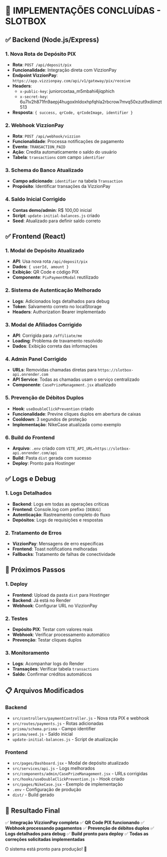 # 🎯 IMPLEMENTAÇÕES CONCLUÍDAS - SLOTBOX

## ✅ Backend (Node.js/Express)

### 1. Nova Rota de Depósito PIX
- **Rota**: `POST /api/deposit/pix`
- **Funcionalidade**: Integração direta com VizzionPay
- **Endpoint VizzionPay**: `https://app.vizzionpay.com/api/v1/gateway/pix/receive`
- **Headers**: 
  - `x-public-key`: juniorcoxtaa_m5mbahi4jiqphich
  - `x-secret-key`: 6u7lv2h871fn9aepj4hugoxlnldoxhpfqhla2rbcrow7mvq50xzut9xdiimzt513
- **Resposta**: `{ success, qrCode, qrCodeImage, identifier }`

### 2. Webhook VizzionPay
- **Rota**: `POST /api/webhook/vizzion`
- **Funcionalidade**: Processa notificações de pagamento
- **Evento**: `TRANSACTION_PAID`
- **Ação**: Credita automaticamente o saldo do usuário
- **Tabela**: `transactions` com campo `identifier`

### 3. Schema do Banco Atualizado
- **Campo adicionado**: `identifier` na tabela `Transaction`
- **Propósito**: Identificar transações da VizzionPay

### 4. Saldo Inicial Corrigido
- **Contas demo/admin**: R$ 100,00 inicial
- **Script**: `update-initial-balances.js` criado
- **Seed**: Atualizado para definir saldo correto

## ✅ Frontend (React)

### 1. Modal de Depósito Atualizado
- **API**: Usa nova rota `/api/deposit/pix`
- **Dados**: `{ userId, amount }`
- **Exibição**: QR Code e código PIX
- **Componente**: `PixPaymentModal` reutilizado

### 2. Sistema de Autenticação Melhorado
- **Logs**: Adicionados logs detalhados para debug
- **Token**: Salvamento correto no localStorage
- **Headers**: Authorization Bearer implementado

### 3. Modal de Afiliados Corrigido
- **API**: Corrigida para `/affiliate/me`
- **Loading**: Problema de travamento resolvido
- **Dados**: Exibição correta das informações

### 4. Admin Panel Corrigido
- **URLs**: Removidas chamadas diretas para `https://slotbox-api.onrender.com`
- **API Service**: Todas as chamadas usam o serviço centralizado
- **Componente**: `CasePrizeManagement.jsx` atualizado

### 5. Prevenção de Débitos Duplos
- **Hook**: `useDoubleClickPrevention` criado
- **Funcionalidade**: Previne cliques duplos em abertura de caixas
- **Cooldown**: 3 segundos de proteção
- **Implementação**: NikeCase atualizada como exemplo

### 6. Build do Frontend
- **Arquivo**: `.env` criado com `VITE_API_URL=https://slotbox-api.onrender.com/api`
- **Build**: Pasta `dist` gerada com sucesso
- **Deploy**: Pronto para Hostinger

## ✅ Logs e Debug

### 1. Logs Detalhados
- **Backend**: Logs em todas as operações críticas
- **Frontend**: Console.log com prefixo `[DEBUG]`
- **Autenticação**: Rastreamento completo do fluxo
- **Depósitos**: Logs de requisições e respostas

### 2. Tratamento de Erros
- **VizzionPay**: Mensagens de erro específicas
- **Frontend**: Toast notifications melhoradas
- **Fallbacks**: Tratamento de falhas de conectividade

## 🚀 Próximos Passos

### 1. Deploy
- **Frontend**: Upload da pasta `dist` para Hostinger
- **Backend**: Já está no Render
- **Webhook**: Configurar URL no VizzionPay

### 2. Testes
- **Depósito PIX**: Testar com valores reais
- **Webhook**: Verificar processamento automático
- **Prevenção**: Testar cliques duplos

### 3. Monitoramento
- **Logs**: Acompanhar logs do Render
- **Transações**: Verificar tabela `transactions`
- **Saldo**: Confirmar créditos automáticos

## 📋 Arquivos Modificados

### Backend
- `src/controllers/paymentController.js` - Nova rota PIX e webhook
- `src/routes/payments.js` - Rotas adicionadas
- `prisma/schema.prisma` - Campo identifier
- `prisma/seed.js` - Saldo inicial
- `update-initial-balances.js` - Script de atualização

### Frontend
- `src/pages/Dashboard.jsx` - Modal de depósito atualizado
- `src/services/api.js` - Logs melhorados
- `src/components/admin/CasePrizeManagement.jsx` - URLs corrigidas
- `src/hooks/useDoubleClickPrevention.js` - Hook criado
- `src/pages/NikeCase.jsx` - Exemplo de implementação
- `.env` - Configuração de produção
- `dist/` - Build gerado

## 🎉 Resultado Final

✅ **Integração VizzionPay completa**
✅ **QR Code PIX funcionando**
✅ **Webhook processando pagamentos**
✅ **Prevenção de débitos duplos**
✅ **Logs detalhados para debug**
✅ **Build pronto para deploy**
✅ **Todas as correções solicitadas implementadas**

O sistema está pronto para produção! 🚀
